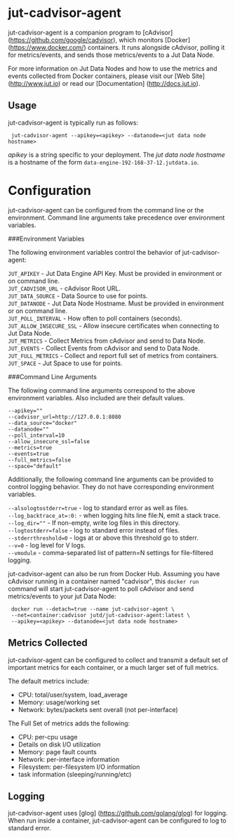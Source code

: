jut-cadvisor-agent
==================

jut-cadvisor-agent is a companion program to [cAdvisor] (https://github.com/google/cadvisor), which monitors [Docker] (https://www.docker.com/) containers. It runs alongside cAdvisor, polling it for metrics/events, and sends those metrics/events to a Jut Data Node.

For more information on Jut Data Nodes and how to use the metrics and events collected from Docker containers, please visit our [Web Site] (http://www.jut.io) or read our [Documentation] (http://docs.jut.io).

Usage
-----
jut-cadvisor-agent is typically run as follows:

     jut-cadvisor-agent --apikey=<apikey> --datanode=<jut data node hostname>

*apikey* is a string specific to your deployment. The *jut data node
 hostname* is a hostname of the form
 `data-engine-192-168-37-12.jutdata.io`.

Configuration
=============

jut-cadvisor-agent can be configured from the command line or the
environment. Command line arguments take precedence over environment
variables.

###Environment Variables

The following environment variables control the behavior of jut-cadvisor-agent:

`JUT_APIKEY` - Jut Data Engine API Key. Must be provided in environment or on command line.<br>
`JUT_CADVISOR_URL` - cAdvisor Root URL.<br>
`JUT_DATA_SOURCE` - Data Source to use for points.<br>
`JUT_DATANODE` - Jut Data Node Hostname. Must be provided in environment or on command line.<br>
`JUT_POLL_INTERVAL` - How often to poll containers (seconds).<br>
`JUT_ALLOW_INSECURE_SSL` - Allow insecure certificates when connecting to Jut Data Node.<br>
`JUT_METRICS` - Collect Metrics from cAdvisor and send to Data Node.<br>
`JUT_EVENTS` - Collect Events from cAdvisor and send to Data Node.<br>
`JUT_FULL_METRICS` - Collect and report full set of metrics from containers.<br>
`JUT_SPACE` - Jut Space to use for points.<br>

###Command Line Arguments

The following command line arguments correspond to the above
environment variables. Also included are their default values.

`--apikey=""`<br>
`--cadvisor_url=http://127.0.0.1:8080`<br>
`--data_source="docker"`<br>
`--datanode=""`<br>
`--poll_interval=10`<br>
`--allow_insecure_ssl=false`<br>
`--metrics=true`<br>
`--events=true`<br>
`--full_metrics=false`<br>
`--space="default"`<br>

Additionally, the following command line arguments can be provided to
control logging behavior. They do not have corresponding environment
variables.

`--alsologtostderr=true` - log to standard error as well as files.<br>
`--log_backtrace_at=:0:` - when logging hits line file:N, emit a stack trace.<br>
`--log_dir=""` - If non-empty, write log files in this directory.<br>
`--logtostderr=false` - log to standard error instead of files.<br>
`--stderrthreshold=0` - logs at or above this threshold go to stderr.<br>
`--v=0` - log level for V logs.<br>
`--vmodule` - comma-separated list of pattern=N settings for file-filtered logging.<br>

jut-cadvisor-agent can also be run from Docker Hub. Assuming you have
cAdvisor running in a container named "cadvisor", this `docker run`
command will start jut-cadvisor-agent to poll cAdvisor and send
metrics/events to your jut Data Node:

     docker run --detach=true --name jut-cadvisor-agent \
     --net=container:cadvisor jutd/jut-cadvisor-agent:latest \
     --apikey=<apikey> --datanode=<jut data node hostname>

Metrics Collected
-----------------
jut-cadvisor-agent can be configured to collect and transmit a default set of important metrics for each container, or a much larger set of full metrics.

The default metrics include:

* CPU: total/user/system, load_average
* Memory: usage/working set
* Network: bytes/packets sent overall (not per-interface)

The Full Set of metrics adds the following:

* CPU: per-cpu usage
* Details on disk I/O utilization
* Memory: page fault counts
* Network: per-interface information
* Filesystem: per-filesystem I/O information
* task information (sleeping/running/etc)

Logging
-------
jut-cadvisor-agent uses [glog] (https://github.com/golang/glog) for logging. When run inside a container, jut-cadvisor-agent can be configured to log to standard error.











